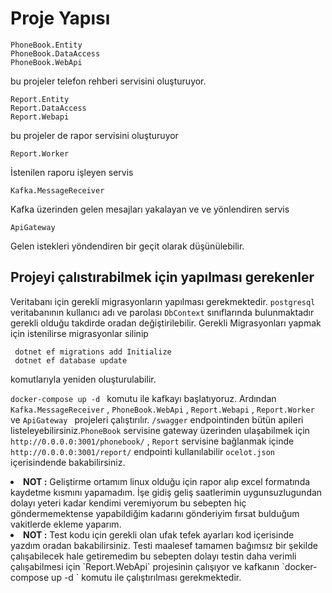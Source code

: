 # Proje Yapısı
```
PhoneBook.Entity
PhoneBook.DataAccess
PhoneBook.WebApi
```
bu projeler telefon rehberi servisini oluşturuyor.
```
Report.Entity
Report.DataAccess
Report.Webapi
```
 bu projeler de rapor servisini oluşturuyor
 ```
 Report.Worker
 ```
İstenilen raporu işleyen servis
```
Kafka.MessageReceiver
```
Kafka üzerinden gelen mesajları yakalayan ve ve yönlendiren servis
```
ApiGateway
```
Gelen istekleri yöndendiren bir geçit olarak düşünülebilir.
## Projeyi çalıstırabilmek için yapılması gerekenler
Veritabanı için gerekli migrasyonların yapılması gerekmektedir. `postgresql` veritabanının kullanıcı adı ve parolası `DbContext` sınıflarında bulunmaktadır gerekli olduğu takdirde oradan değiştirilebilir. Gerekli Migrasyonları yapmak için istenilirse migrasyonlar silinip 
```
 dotnet ef migrations add Initialize
 dotnet ef database update
```
komutlarıyla yeniden oluşturulabilir.

`docker-compose up -d ` komutu ile kafkayı başlatıyoruz. Ardından 
`Kafka.MessageReceiver` , `PhoneBook.WebApi` , `Report.Webapi` , ` Report.Worker ` ve `ApiGateway ` projeleri çalıştırılır. `/swagger` endpointinden bütün apileri listeleyebilirsiniz.`PhoneBook` servisine gateway üzerinden ulaşabilmek için `http://0.0.0.0:3001/phonebook/` , `Report` servisine bağlanmak içinde `http://0.0.0.0:3001/report/` endpointi kullanılabilir `ocelot.json` içerisindende bakabilirsiniz.
<li> <b>NOT :</b> Geliştirme ortamım  linux olduğu için rapor alıp excel formatında kaydetme kısmını yapamadım. İşe gidiş geliş saatlerimin uygunsuzlugundan dolayı yeteri kadar kendimi veremiyorum bu sebepten hiç göndermemektense yapabildiğim kadarını gönderiyim fırsat bulduğum vakitlerde ekleme yaparım.
<li> <b>NOT :</b> Test kodu için gerekli olan  ufak tefek ayarları kod içerisinde yazdım oradan bakabilirsiniz. Testi  maalesef tamamen bağımsız bir şekilde çalışabilecek hale getiremedim  bu sebepten dolayı testin daha verimli çalışabilmesi için `Report.WebApi` projesinin çalışıyor ve kafkanın `docker-compose up -d ` komutu ile çalıştırılması gerekmektedir.
